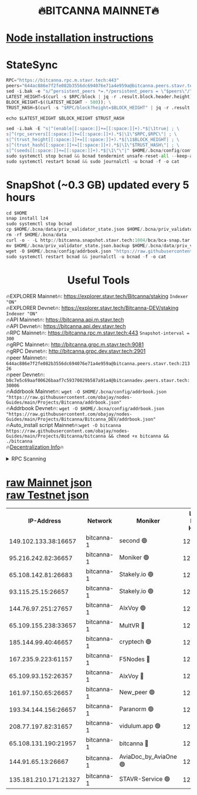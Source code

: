 <h1 align="center"> 🔥BITCANNA MAINNET🔥</h1>


[Node installation instructions](https://github.com/obajay/nodes-Guides/tree/main/Projects/Bitcanna)
=

# StateSync
```python
RPC="https://bitcanna.rpc.m.stavr.tech:443"
peers="644ac886e7f2fe082b3556dc694076e71a4e959a@bitcanna.peers.stavr.tech:21326"
sed -i.bak -e "s/^persistent_peers *=.*/persistent_peers = \"$peers\"/" $HOME/.bcna/config/config.toml
LATEST_HEIGHT=$(curl -s $RPC/block | jq -r .result.block.header.height); \
BLOCK_HEIGHT=$((LATEST_HEIGHT - 500)); \
TRUST_HASH=$(curl -s "$RPC/block?height=$BLOCK_HEIGHT" | jq -r .result.block_id.hash)

echo $LATEST_HEIGHT $BLOCK_HEIGHT $TRUST_HASH

sed -i.bak -E "s|^(enable[[:space:]]+=[[:space:]]+).*$|\1true| ; \
s|^(rpc_servers[[:space:]]+=[[:space:]]+).*$|\1\"$RPC,$RPC\"| ; \
s|^(trust_height[[:space:]]+=[[:space:]]+).*$|\1$BLOCK_HEIGHT| ; \
s|^(trust_hash[[:space:]]+=[[:space:]]+).*$|\1\"$TRUST_HASH\"| ; \
s|^(seeds[[:space:]]+=[[:space:]]+).*$|\1\"\"|" $HOME/.bcna/config/config.toml
sudo systemctl stop bcnad && bcnad tendermint unsafe-reset-all --keep-addr-book
sudo systemctl restart bcnad && sudo journalctl -u bcnad -f -o cat
```
# SnapShot (~0.3 GB) updated every 5 hours
```python
cd $HOME
snap install lz4
sudo systemctl stop bcnad
cp $HOME/.bcna/data/priv_validator_state.json $HOME/.bcna/priv_validator_state.json.backup
rm -rf $HOME/.bcna/data
curl -o - -L http://bitcanna.snapshot.stavr.tech:1004/bca/bca-snap.tar.lz4 | lz4 -c -d - | tar -x -C $HOME/.bcna --strip-components 2
mv $HOME/.bcna/priv_validator_state.json.backup $HOME/.bcna/data/priv_validator_state.json
wget -O $HOME/.bcna/config/addrbook.json "https://raw.githubusercontent.com/obajay/nodes-Guides/main/Projects/Bitcanna/addrbook.json"
sudo systemctl restart bcnad && journalctl -u bcnad -f -o cat
```

 <h1 align="center"> Useful Tools</h1>

🔥EXPLORER Mainnet🔥:    https://explorer.stavr.tech/Bitcanna/staking          `Indexer "ON"` \
🔥EXPLORER Devnet🔥:     https://explorer.stavr.tech/Bitcanna-DEV/staking     `Indexer "ON"` \
🔥API Mainnet🔥:         https://bitcanna.api.m.stavr.tech \
🔥API Devnet🔥:          https://bitcanna.api.dev.stavr.tech \
🔥RPC Mainnet🔥:         https://bitcanna.rpc.m.stavr.tech:443         `Snapshot-interval = 300` \
🔥gRPC Mainnet🔥:        http://bitcanna.grpc.m.stavr.tech:9081 \
🔥gRPC Devnet🔥:         http://bitcanna.grpc.dev.stavr.tech:2901 \
🔥peer Mainnet🔥:        `644ac886e7f2fe082b3556dc694076e71a4e959a@bitcanna.peers.stavr.tech:21326` \
🔥peer Devnet🔥:         `b0c7e5c69aaf00626baaf7c59370029b587a91a4@bitcannadev.peers.stavr.tech:30006` \
🔥Addrbook Mainnet🔥:    ```wget -O $HOME/.bcna/config/addrbook.json "https://raw.githubusercontent.com/obajay/nodes-Guides/main/Projects/Bitcanna/addrbook.json"``` \
🔥Addrbook Devnet🔥:    ```wget -O $HOME/.bcna/config/addrbook.json "https://raw.githubusercontent.com/obajay/nodes-Guides/main/Projects/Bitcanna/Bitcanna_DEV/addrbook.json"``` \
🔥Auto_install script Mainnet🔥:```wget -O bitcanna https://raw.githubusercontent.com/obajay/nodes-Guides/main/Projects/Bitcanna/bitcanna && chmod +x bitcanna && ./bitcanna``` \
🔥[Decentralization Info](https://github.com/obajay/StateSync-snapshots/tree/main/Projects/Bitcanna/Decentralization)🔥


<details>
<summary>RPC Scanning</summary>

<h2 align="center"> We scan nodes in real time every 4 hours. And we provide the final result of RPC endpoints.
We cannot influence the operation of these nodes in any way. </h2>


```python
If Voting Power is higher than 0 --> then the Node is a validator of the network and may be subject to attack and be a potential threat to the chain.
```
```python
We marked such validators with a red symbol
```

</details>

[raw Mainnet json](https://rpc-check.bcam.stavr.tech/bcam/rpc-bcam-result.json) \
[raw Testnet json](https://github.com/obajay/StateSync-snapshots/tree/main/Projects/Bitcanna/Rpc-Check-Testnet)
=



<table><tr><th>IP-Address</th><th>Network</th><th>Moniker</th><th>Latest Block Height</th><th>Earliest Block Height</th><th>Catching Up</th><th>Tx Index</th><th>Voting Power</th><th>Scan Time</th></tr><tr><td>149.102.133.38:16657</td><td>bitcanna-1</td><td>second 🟢</td><td>12563807</td><td>1</td><td>False</td><td>on</td><td>0</td><td>2024-02-13T09:40:33.499457098UTC</td></tr><tr><td>95.216.242.82:36657</td><td>bitcanna-1</td><td>Moniker 🟢</td><td>12563796</td><td>5776907</td><td>False</td><td>on</td><td>0</td><td>2024-02-13T09:39:30.889107908UTC</td></tr><tr><td>65.108.142.81:26683</td><td>bitcanna-1</td><td>Stakely.io 🟢</td><td>12563801</td><td>6152001</td><td>False</td><td>on</td><td>0</td><td>2024-02-13T09:39:56.884624433UTC</td></tr><tr><td>93.115.25.15:26657</td><td>bitcanna-1</td><td>Stakely.io 🟢</td><td>12563800</td><td>6520001</td><td>False</td><td>on</td><td>0</td><td>2024-02-13T09:39:50.376701811UTC</td></tr><tr><td>144.76.97.251:27657</td><td>bitcanna-1</td><td>AlxVoy 🟢</td><td>12563805</td><td>8805201</td><td>False</td><td>on</td><td>0</td><td>2024-02-13T09:40:22.908745701UTC</td></tr><tr><td>65.109.155.238:33657</td><td>bitcanna-1</td><td>MultVR 🔴</td><td>12563802</td><td>9933415</td><td>False</td><td>on</td><td>352776</td><td>2024-02-13T09:40:04.606266333UTC</td></tr><tr><td>185.144.99.40:46657</td><td>bitcanna-1</td><td>cryptech 🟢</td><td>12563796</td><td>11528001</td><td>False</td><td>on</td><td>0</td><td>2024-02-13T09:39:26.470189112UTC</td></tr><tr><td>167.235.9.223:61157</td><td>bitcanna-1</td><td>F5Nodes 🔴</td><td>12563803</td><td>12084001</td><td>False</td><td>on</td><td>570</td><td>2024-02-13T09:40:06.914996515UTC</td></tr><tr><td>65.109.93.152:26357</td><td>bitcanna-1</td><td>AlxVoy 🔴</td><td>12563807</td><td>12109301</td><td>False</td><td>on</td><td>1391783</td><td>2024-02-13T09:40:34.086913488UTC</td></tr><tr><td>161.97.150.65:26657</td><td>bitcanna-1</td><td>New_peer 🟢</td><td>12563801</td><td>12254001</td><td>False</td><td>on</td><td>0</td><td>2024-02-13T09:39:57.177038402UTC</td></tr><tr><td>193.34.144.156:26657</td><td>bitcanna-1</td><td>Paranorm 🟢</td><td>12563803</td><td>12271301</td><td>False</td><td>on</td><td>0</td><td>2024-02-13T09:40:11.640080874UTC</td></tr><tr><td>208.77.197.82:31657</td><td>bitcanna-1</td><td>vidulum.app 🟢</td><td>12563801</td><td>12386934</td><td>False</td><td>on</td><td>0</td><td>2024-02-13T09:40:00.120874347UTC</td></tr><tr><td>65.108.131.190:21957</td><td>bitcanna-1</td><td>bitcanna 🔴</td><td>12563803</td><td>12463803</td><td>False</td><td>on</td><td>409656</td><td>2024-02-13T09:40:11.346894998UTC</td></tr><tr><td>144.91.65.13:26667</td><td>bitcanna-1</td><td>AviaDoc_by_AviaOne 🟢</td><td>12563805</td><td>12557201</td><td>False</td><td>on</td><td>0</td><td>2024-02-13T09:40:20.207550683UTC</td></tr><tr><td>135.181.210.171:21327</td><td>bitcanna-1</td><td>STAVR-Service 🟢</td><td>12563805</td><td>12563001</td><td>False</td><td>on</td><td>0</td><td>2024-02-13T09:40:22.626622648UTC</td></tr></table>
